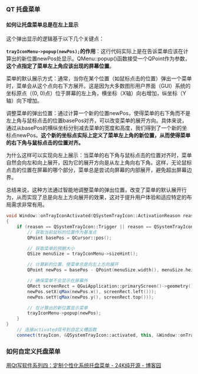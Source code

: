 ### QT 托盘菜单
#### 如何让托盘菜单总是在左上显示

这个弹出显示的逻辑基于以下几个关键点：

**`trayIconMenu->popup(newPos);`的作用**：这行代码实际上是在告诉菜单应该在计算出的新位置newPos处显示。QMenu::popup()函数接受一个QPoint作为参数，**这个点指定了菜单左上角应该出现的屏幕位置**。

菜单的默认展示方式：通常，当你在某个位置（如鼠标点击的位置）弹出一个菜单时，菜单会从这个点向右下方展开。这是因为大多数图形用户界面（GUI）系统的坐标原点（(0, 0)点）位于屏幕的左上角，横坐标（X轴）向右增加，纵坐标（Y轴）向下增加。

调整菜单的弹出位置：通过计算一个新的位置newPos，使得菜单的右下角而不是左上角与鼠标点击的位置basePos对齐，可以改变菜单的展开方向。具体来说，通过从basePos的横纵坐标分别减去菜单的宽度和高度，我们得到了一个新的坐标点newPos。**这个新的坐标点实际上定义了菜单左上角的新位置，从而使得菜单的右下角与鼠标点击的位置对齐。**

为什么这样可以实现向左上展示：当菜单的右下角与鼠标点击的位置对齐时，菜单自然会向左和向上展开，因为它的展开方向是从左上角向右下角。这样，无论鼠标点击的位置在屏幕的哪个部分，菜单总是尝试向屏幕的内部展开，避免超出屏幕边界。


总结来说，这种方法通过智能地调整菜单的弹出位置，改变了菜单的默认展开行为，从而实现了总是向左上方向展开的效果，这对于提升用户体验和适应特定的布局需求非常有用。
```cpp
void Window::onTrayIconActivated(QSystemTrayIcon::ActivationReason reason)
{
    if (reason == QSystemTrayIcon::Trigger || reason == QSystemTrayIcon::Context) {
        // 获取当前鼠标的位置作为基准点
        QPoint basePos = QCursor::pos();

        // 获取菜单的预期大小
        QSize menuSize = trayIconMenu->sizeHint();

        // 计算新的位置，使菜单总是向左上方向展开
        QPoint newPos = basePos - QPoint(menuSize.width(), menuSize.height());

        // 确保菜单不会显示在屏幕外
        QRect screenRect = QGuiApplication::primaryScreen()->geometry();
        newPos.setX(qMax(newPos.x(), screenRect.left()));
        newPos.setY(qMax(newPos.y(), screenRect.top()));

        // 在计算出的新位置显示菜单
        trayIconMenu->popup(newPos);
    }
}
    // 连接activated信号到自定义槽函数
    connect(trayIcon, &QSystemTrayIcon::activated, this, &Window::onTrayIconActivated);
```
### 如何自定义托盘菜单

[用Qt写软件系列四：定制个性化系统托盘菜单 - 24K纯开源 - 博客园](https://www.cnblogs.com/csuftzzk/p/CustomSystemTray.html)